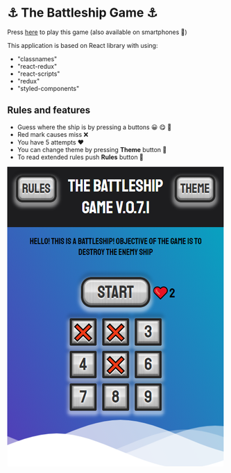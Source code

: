 # ⚓ The Battleship Game ⚓

Press [here](https://foxcaulfield.github.io/the-battleship-game/) to play this game (also available on smartphones 📱)

This application is based on React library with using:

- "classnames"
- "react-redux"
- "react-scripts"
- "redux"
- "styled-components"

## Rules and features

- Guess where the ship is by pressing a buttons 😀 😋 🤔
- Red mark causes miss ❌
- You have 5 attempts ❤️
- You can change theme by pressing **Theme** button 🎨
- To read extended rules push **Rules** button 📖

![](./screenshots/screenshot1.png)
